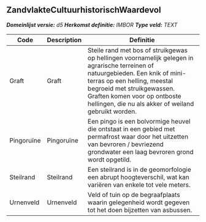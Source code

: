 ﻿## ZandvlakteCultuurhistorischWaardevol

*__Domeinlijst versie:__ d5*
*__Herkomst definitie:__ IMBOR*
*__Type veld:__ TEXT*

|__Code__ |__Description__ |__Definitie__	|
|	---	|	---	|   ---	| 
| Graft | Graft | Steile rand met bos of struikgewas op hellingen voornamelijk gelegen in agrarische terreinen of natuurgebieden. Een knik of mini-terras op een helling, meestal begroeid met struikgewassen. Graften komen voor op ontboste hellingen, die nu als akker of weiland gebruikt worden. |
| Pingoruïne | Pingoruïne | Een pingo is een bolvormige heuvel die ontstaat in een gebied met permafrost waar door het uitzetten van bevroren / bevriezend grondwater een laag bevroren grond wordt opgetild. |
| Steilrand | Steilrand | Een steilrand is in de geomorfologie een abrupt hoogteverschil, wat kan variëren van enkele tot vele meters. |
| Urnenveld | Urnenveld | Veld of tuin op de begraafplaats waarin gelegenheid wordt gegeven tot het doen bijzetten van asbussen. |
